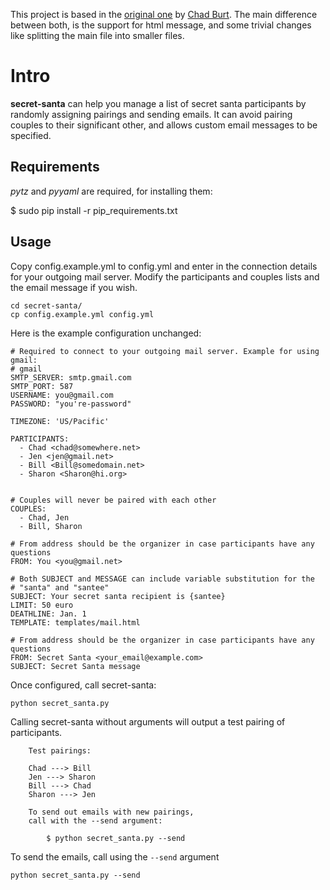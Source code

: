 This project is based in the [original one](https://github.com/underbluewaters)
by [Chad Burt](https://github.com/underbluewaters/secret-santa). The main
difference between both, is the support for html message, and some trivial
changes like splitting the main file into smaller files.

Intro
=====

**secret-santa** can help you manage a list of secret santa participants by
randomly assigning pairings and sending emails. It can avoid pairing
couples to their significant other, and allows custom email messages to be
specified.

Requirements
------------

*pytz* and *pyyaml* are required, for installing them:

  $ sudo pip install -r pip_requirements.txt

Usage
-----

Copy config.example.yml to config.yml and enter in the connection details
for your outgoing mail server. Modify the participants and couples lists and
the email message if you wish.

    cd secret-santa/
    cp config.example.yml config.yml

Here is the example configuration unchanged:

    # Required to connect to your outgoing mail server. Example for using gmail:
    # gmail
    SMTP_SERVER: smtp.gmail.com
    SMTP_PORT: 587
    USERNAME: you@gmail.com
    PASSWORD: "you're-password"

    TIMEZONE: 'US/Pacific'

    PARTICIPANTS:
      - Chad <chad@somewhere.net>
      - Jen <jen@gmail.net>
      - Bill <Bill@somedomain.net>
      - Sharon <Sharon@hi.org>


    # Couples will never be paired with each other
    COUPLES:
      - Chad, Jen
      - Bill, Sharon

    # From address should be the organizer in case participants have any questions
    FROM: You <you@gmail.net>

    # Both SUBJECT and MESSAGE can include variable substitution for the
    # "santa" and "santee"
    SUBJECT: Your secret santa recipient is {santee}
    LIMIT: 50 euro
    DEATHLINE: Jan. 1
    TEMPLATE: templates/mail.html

    # From address should be the organizer in case participants have any questions
    FROM: Secret Santa <your_email@example.com>
    SUBJECT: Secret Santa message

Once configured, call secret-santa:

    python secret_santa.py

Calling secret-santa without arguments will output a test pairing of
participants.

        Test pairings:

        Chad ---> Bill
        Jen ---> Sharon
        Bill ---> Chad
        Sharon ---> Jen

        To send out emails with new pairings,
        call with the --send argument:

            $ python secret_santa.py --send

To send the emails, call using the `--send` argument

    python secret_santa.py --send
